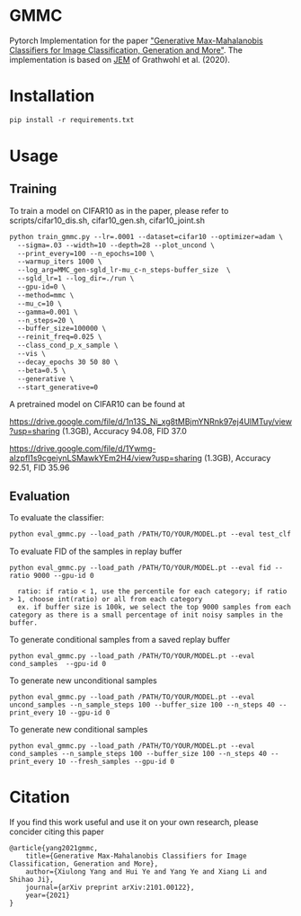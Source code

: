 # GMMC

Pytorch Implementation for the paper ["Generative Max-Mahalanobis Classifiers for Image Classification, Generation and More"](https://arxiv.org/abs/2101.00122). The implementation is based on [JEM](https://github.com/wgrathwohl/JEM) of Grathwohl et al. (2020).

# Installation

```markdown
pip install -r requirements.txt
```

# Usage

## Training

To train a model on CIFAR10 as in the paper, please refer to scripts/cifar10_dis.sh, cifar10_gen.sh, cifar10_joint.sh

```markdown
python train_gmmc.py --lr=.0001 --dataset=cifar10 --optimizer=adam \
  --sigma=.03 --width=10 --depth=28 --plot_uncond \
  --print_every=100 --n_epochs=100 \
  --warmup_iters 1000 \
  --log_arg=MMC_gen-sgld_lr-mu_c-n_steps-buffer_size  \
  --sgld_lr=1 --log_dir=./run \
  --gpu-id=0 \
  --method=mmc \
  --mu_c=10 \
  --gamma=0.001 \
  --n_steps=20 \
  --buffer_size=100000 \
  --reinit_freq=0.025 \
  --class_cond_p_x_sample \
  --vis \
  --decay_epochs 30 50 80 \
  --beta=0.5 \
  --generative \
  --start_generative=0
```

A pretrained model on CIFAR10 can be found at

https://drive.google.com/file/d/1n13S_Ni_xg8tMBjmYNRnk97ej4UlMTuy/view?usp=sharing (1.3GB), Accuracy 94.08, FID 37.0

https://drive.google.com/file/d/1Ywmg-aIzpfl1s9cgeiynLSMawkYEm2H4/view?usp=sharing (1.3GB), Accuracy 92.51, FID 35.96

## Evaluation

To evaluate the classifier:
```markdown
python eval_gmmc.py --load_path /PATH/TO/YOUR/MODEL.pt --eval test_clf --dataset cifar_test --gpu-id 0
```

To evaluate FID of the samples in replay buffer
```shell script
python eval_gmmc.py --load_path /PATH/TO/YOUR/MODEL.pt --eval fid --ratio 9000 --gpu-id 0

  ratio: if ratio < 1, use the percentile for each category; if ratio > 1, choose int(ratio) or all from each category
  ex. if buffer size is 100k, we select the top 9000 samples from each category as there is a small percentage of init noisy samples in the buffer.
```

To generate conditional samples from a saved replay buffer

```shell script
python eval_gmmc.py --load_path /PATH/TO/YOUR/MODEL.pt --eval cond_samples  --gpu-id 0
```

To generate new unconditional samples
```shell script
python eval_gmmc.py --load_path /PATH/TO/YOUR/MODEL.pt --eval uncond_samples --n_sample_steps 100 --buffer_size 100 --n_steps 40 --print_every 10 --gpu-id 0
```

To generate new conditional samples

```shell script
python eval_gmmc.py --load_path /PATH/TO/YOUR/MODEL.pt --eval cond_samples --n_sample_steps 100 --buffer_size 100 --n_steps 40 --print_every 10 --fresh_samples --gpu-id 0
```


# Citation

If you find this work useful and use it on your own research, please concider citing this paper
```
@article{yang2021gmmc,
    title={Generative Max-Mahalanobis Classifiers for Image Classification, Generation and More},
    author={Xiulong Yang and Hui Ye and Yang Ye and Xiang Li and Shihao Ji},
    journal={arXiv preprint arXiv:2101.00122},
    year={2021}
}
```

